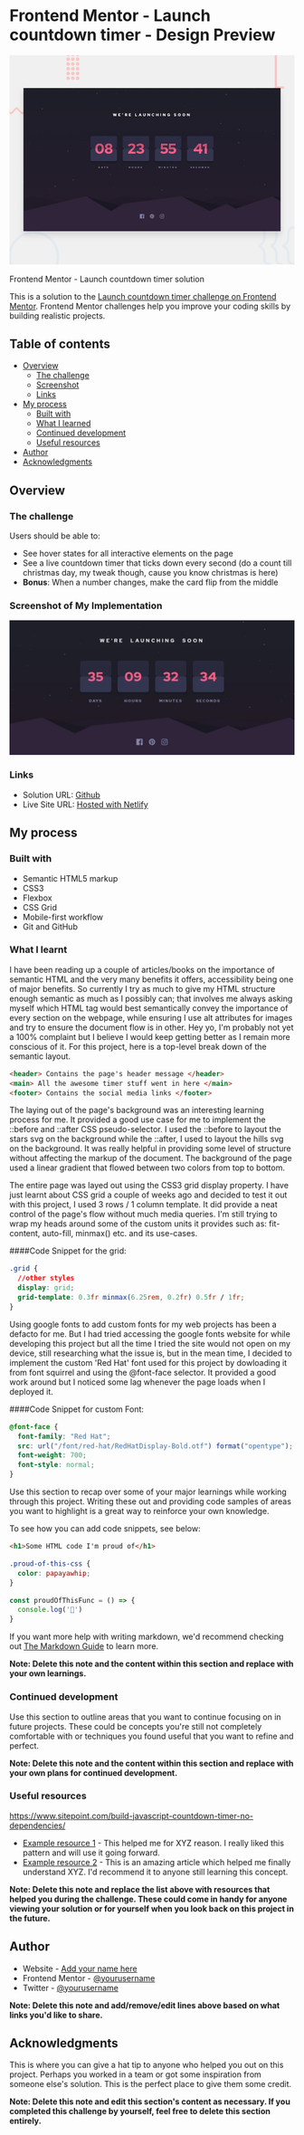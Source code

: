 # Frontend Mentor - Launch countdown timer - Design Preview

![Design preview for the Launch countdown timer coding challenge](./design/desktop-preview.jpg)

 Frontend Mentor - Launch countdown timer solution

This is a solution to the [Launch countdown timer challenge on Frontend Mentor](https://www.frontendmentor.io/challenges/launch-countdown-timer-N0XkGfyz-). Frontend Mentor challenges help you improve your coding skills by building realistic projects. 

## Table of contents

- [Overview](#overview)
  - [The challenge](#the-challenge)
  - [Screenshot](#screenshot)
  - [Links](#links)
- [My process](#my-process)
  - [Built with](#built-with)
  - [What I learned](#what-i-learned)
  - [Continued development](#continued-development)
  - [Useful resources](#useful-resources)
- [Author](#author)
- [Acknowledgments](#acknowledgments)

## Overview

### The challenge

Users should be able to:

- See hover states for all interactive elements on the page
- See a live countdown timer that ticks down every second (do a count till christmas day, my tweak though, cause you know christmas is here)
- **Bonus**: When a number changes, make the card flip from the middle

### Screenshot of My Implementation

![Screenshots](./images/screenshot.png)

### Links

- Solution URL: [Github](https://github.com/Minard-NG/FrontendMentor-launch-countdown-timer/blob/main/index.html)
- Live Site URL: [Hosted with Netlify](https://xmaslaunch.netlify.app/)

## My process

### Built with

- Semantic HTML5 markup
- CSS3
- Flexbox
- CSS Grid
- Mobile-first workflow
- Git and GitHub

### What I learnt

I have been reading up a couple of articles/books on the importance of semantic HTML and the very many benefits it offers, accessibility being one of major benefits. So currently I try as much to give my HTML structure enough semantic as much as I possibly can; that involves me always asking myself which HTML tag would best semantically convey the importance of every section on the webpage, while ensuring I use alt attributes for images and try to ensure the document flow is in other. Hey yo, I'm probably not yet a 100% complaint but I believe I would keep getting better as I remain more conscious of it. For this project, here is a top-level break down of the semantic layout.

```html
<header> Contains the page's header message </header>
<main> All the awesome timer stuff went in here </main>
<footer> Contains the social media links </footer>
```

The laying out of the page's background was an interesting learning process for me. It provided a good use case for me to implement the ::before and ::after CSS pseudo-selector.  I used the ::before to layout the stars svg on the background while the ::after, I used to layout the hills svg on the background. It was really helpful in providing some level of structure without affecting the markup of the document. The background of the page used a linear gradient that flowed between two colors from top to bottom.

The entire page was layed out using the CSS3 grid display property. I have just learnt about CSS grid a couple of weeks ago and decided to test it out with this project, I used 3 rows / 1 column template. It did provide a neat control of the page's flow without much media queries. I'm still trying to wrap my heads around some of the custom units it provides such as: fit-content, auto-fill, minmax() etc. and its use-cases. 

####Code Snippet for the grid:
```css
.grid {
  //other styles
  display: grid;
  grid-template: 0.3fr minmax(6.25rem, 0.2fr) 0.5fr / 1fr;
}
```

Using google fonts to add custom fonts for my web projects has been a defacto for me. But I had tried accessing the google fonts website for while developing this project but all the time I tried the site would not open on my device, still researching what the issue is, but in the mean time, I decided to implement the custom 'Red Hat' font used for this project by dowloading it from font squirrel and using the @font-face selector. It provided a good work around but I noticed some lag whenever the page loads when I deployed it. 

####Code Snippet for custom Font:
```css
@font-face {
  font-family: "Red Hat";
  src: url("/font/red-hat/RedHatDisplay-Bold.otf") format("opentype");
  font-weight: 700;
  font-style: normal;
}
```

Use this section to recap over some of your major learnings while working through this project. Writing these out and providing code samples of areas you want to highlight is a great way to reinforce your own knowledge.

To see how you can add code snippets, see below:

```html
<h1>Some HTML code I'm proud of</h1>
```
```css
.proud-of-this-css {
  color: papayawhip;
}
```
```js
const proudOfThisFunc = () => {
  console.log('🎉')
}
```

If you want more help with writing markdown, we'd recommend checking out [The Markdown Guide](https://www.markdownguide.org/) to learn more.

**Note: Delete this note and the content within this section and replace with your own learnings.**

### Continued development

Use this section to outline areas that you want to continue focusing on in future projects. These could be concepts you're still not completely comfortable with or techniques you found useful that you want to refine and perfect.

**Note: Delete this note and the content within this section and replace with your own plans for continued development.**

### Useful resources
https://www.sitepoint.com/build-javascript-countdown-timer-no-dependencies/

- [Example resource 1](https://www.example.com) - This helped me for XYZ reason. I really liked this pattern and will use it going forward.
- [Example resource 2](https://www.example.com) - This is an amazing article which helped me finally understand XYZ. I'd recommend it to anyone still learning this concept.

**Note: Delete this note and replace the list above with resources that helped you during the challenge. These could come in handy for anyone viewing your solution or for yourself when you look back on this project in the future.**

## Author

- Website - [Add your name here](https://www.your-site.com)
- Frontend Mentor - [@yourusername](https://www.frontendmentor.io/profile/yourusername)
- Twitter - [@yourusername](https://www.twitter.com/yourusername)

**Note: Delete this note and add/remove/edit lines above based on what links you'd like to share.**

## Acknowledgments

This is where you can give a hat tip to anyone who helped you out on this project. Perhaps you worked in a team or got some inspiration from someone else's solution. This is the perfect place to give them some credit.

**Note: Delete this note and edit this section's content as necessary. If you completed this challenge by yourself, feel free to delete this section entirely.**


